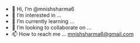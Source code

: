 - 👋 Hi, I’m @mnishsharma6
- 👀 I’m interested in ...
- 🌱 I’m currently learning ...  
- 💞️ I’m looking to collaborate on ...
- 📫 How to reach me ...  mnishsharma6@gmail.com

<!---
mnishsharma6/mnishsharma6 is a ✨ special ✨ repository because its `README.md` (this file) appears on your GitHub profile.
You can click the Preview link to take a look at your changes.
--->
